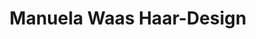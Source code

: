 ---
title: "Manuela Waas Haar-Design"
url: /moosburg-a-d-isar/manuela-waas-haar-design/
shop: Friseur
---